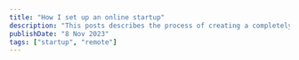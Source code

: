 ```yaml
---
title: "How I set up an online startup"
description: "This posts describes the process of creating a completely remote and productive startup enviroment."
publishDate: "8 Nov 2023"
tags: ["startup", "remote"]
---
```

